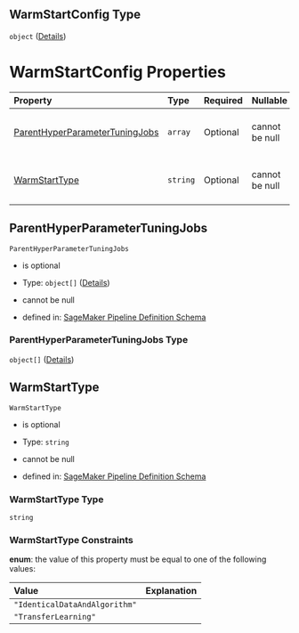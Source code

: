 ## WarmStartConfig Type

`object` ([Details](pipeline-definition-definitions-tuningstep-properties-arguments-properties-warmstartconfig.md))

# WarmStartConfig Properties

| Property                                                          | Type     | Required | Nullable       | Defined by                                                                                                                                                                                                                                                                                                                                                                                            |
| :---------------------------------------------------------------- | :------- | :------- | :------------- | :---------------------------------------------------------------------------------------------------------------------------------------------------------------------------------------------------------------------------------------------------------------------------------------------------------------------------------------------------------------------------------------------------- |
| [ParentHyperParameterTuningJobs](#parenthyperparametertuningjobs) | `array`  | Optional | cannot be null | [SageMaker Pipeline Definition Schema](pipeline-definition-definitions-tuningstep-properties-arguments-properties-warmstartconfig-properties-parenthyperparametertuningjobs.md "https://github.com/jerrypeng7773/sagemaker-model-building-pipeline-definition-JSON-schema/schema/#/definitions/TuningStep/properties/Arguments/properties/WarmStartConfig/properties/ParentHyperParameterTuningJobs") |
| [WarmStartType](#warmstarttype)                                   | `string` | Optional | cannot be null | [SageMaker Pipeline Definition Schema](pipeline-definition-definitions-tuningstep-properties-arguments-properties-warmstartconfig-properties-warmstarttype.md "https://github.com/jerrypeng7773/sagemaker-model-building-pipeline-definition-JSON-schema/schema/#/definitions/TuningStep/properties/Arguments/properties/WarmStartConfig/properties/WarmStartType")                                   |

## ParentHyperParameterTuningJobs



`ParentHyperParameterTuningJobs`

*   is optional

*   Type: `object[]` ([Details](pipeline-definition-definitions-tuningstep-properties-arguments-properties-warmstartconfig-properties-parenthyperparametertuningjobs-items.md))

*   cannot be null

*   defined in: [SageMaker Pipeline Definition Schema](pipeline-definition-definitions-tuningstep-properties-arguments-properties-warmstartconfig-properties-parenthyperparametertuningjobs.md "https://github.com/jerrypeng7773/sagemaker-model-building-pipeline-definition-JSON-schema/schema/#/definitions/TuningStep/properties/Arguments/properties/WarmStartConfig/properties/ParentHyperParameterTuningJobs")

### ParentHyperParameterTuningJobs Type

`object[]` ([Details](pipeline-definition-definitions-tuningstep-properties-arguments-properties-warmstartconfig-properties-parenthyperparametertuningjobs-items.md))

## WarmStartType



`WarmStartType`

*   is optional

*   Type: `string`

*   cannot be null

*   defined in: [SageMaker Pipeline Definition Schema](pipeline-definition-definitions-tuningstep-properties-arguments-properties-warmstartconfig-properties-warmstarttype.md "https://github.com/jerrypeng7773/sagemaker-model-building-pipeline-definition-JSON-schema/schema/#/definitions/TuningStep/properties/Arguments/properties/WarmStartConfig/properties/WarmStartType")

### WarmStartType Type

`string`

### WarmStartType Constraints

**enum**: the value of this property must be equal to one of the following values:

| Value                         | Explanation |
| :---------------------------- | :---------- |
| `"IdenticalDataAndAlgorithm"` |             |
| `"TransferLearning"`          |             |
